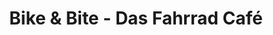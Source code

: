 ---
title: "Bike & Bite - Das Fahrrad Café"
url: /jena/bike-und-bite-das-fahrrad-cafe/
shop: Fahrrad
---